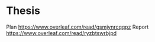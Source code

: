 # Thesis

Plan https://www.overleaf.com/read/gsmjynrcqqpz
Report https://www.overleaf.com/read/ryzbtswrbjpd
